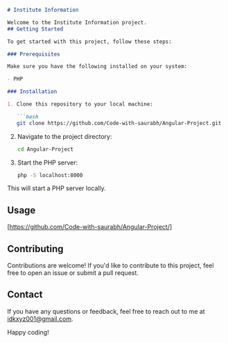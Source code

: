  

```markdown
# Institute Information

Welcome to the Institute Information project.
## Getting Started

To get started with this project, follow these steps:

### Prerequisites

Make sure you have the following installed on your system:

- PHP  

### Installation

1. Clone this repository to your local machine:

   ```bash
   git clone https://github.com/Code-with-saurabh/Angular-Project.git
   ```

2. Navigate to the project directory:

   ```bash
   cd Angular-Project
   ```

3. Start the PHP server:

   ```bash
   php -S localhost:8000
   ```

This will start a PHP server locally.

## Usage

[https://github.com/Code-with-saurabh/Angular-Project/]

## Contributing

Contributions are welcome! If you'd like to contribute to this project, feel free to open an issue or submit a pull request.

 

## Contact

If you have any questions or feedback, feel free to reach out to me at idkxyz001@gmail.com.

Happy coding!
```
 
